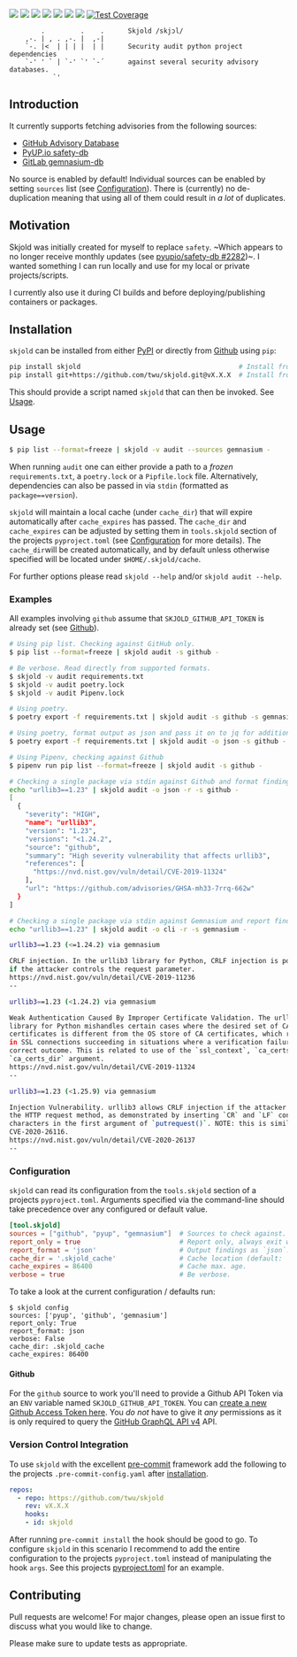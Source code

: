 ![](https://img.shields.io/pypi/v/skjold?color=black&label=PyPI&style=flat-square)
![](https://img.shields.io/github/workflow/status/twu/skjold/Python%20Package/master?color=black&label=Tests&style=flat-square)
![](https://img.shields.io/pypi/status/skjold?color=black&style=flat-square)
![](https://img.shields.io/pypi/pyversions/skjold?color=black&logo=python&logoColor=white&style=flat-square)
![](https://img.shields.io/pypi/l/skjold?color=black&label=License&style=flat-square)
![](https://img.shields.io/pypi/dm/skjold?color=black&label=Downloads&style=flat-square)
[![](https://api.codeclimate.com/v1/badges/9f756df1ff145e6004a7/maintainability)](https://codeclimate.com/github/twu/skjold/maintainability)
[![Test Coverage](https://api.codeclimate.com/v1/badges/9f756df1ff145e6004a7/test_coverage)](https://codeclimate.com/github/twu/skjold/test_coverage)

```
        .         .    .      Skjold /skjɔl/
    ,-. | , . ,-. |  ,-|
    `-. |<  | | | |  | |      Security audit python project dependencies
    `-' ' ` | `-' `' `-´      against several security advisory databases.
           `'
```

## Introduction
It currently supports fetching advisories from the following sources:

- [GitHub Advisory Database](https://github.com/advisories)
- [PyUP.io safety-db](https://github.com/pyupio/safety-db)
- [GitLab gemnasium-db](https://gitlab.com/gitlab-org/security-products/gemnasium-db)

No source is enabled by default! Individual sources can be enabled by setting `sources` list (see [Configuration](#configuration)). There is (currently) no de-duplication meaning that using all of them could result in _a lot_ of duplicates.

## Motivation
Skjold was initially created for myself to replace `safety`. ~Which appears to no longer receive monthly updates (see [pyupio/safety-db #2282](https://github.com/pyupio/safety-db/issues/2282))~. I wanted something I can run locally and use for my local or private projects/scripts.

I currently also use it during CI builds and before deploying/publishing containers or packages.

## Installation
`skjold` can be installed from either [PyPI](https://pypi.org/project/skjold/) or directly from [Github](https://github.com/twu/skjold) using `pip`:

```sh
pip install skjold                                        # Install from PyPI
pip install git+https://github.com/twu/skjold.git@vX.X.X  # Install from Github
```

This should provide a script named `skjold` that can then be invoked. See [Usage](#usage).

## Usage
```sh
$ pip list --format=freeze | skjold -v audit --sources gemnasium -
```

When running `audit` one can either provide a path to a _frozen_ `requirements.txt`, a `poetry.lock` or a `Pipfile.lock` file. Alternatively, dependencies can also be passed in via `stdin`  (formatted as `package==version`).

`skjold` will maintain a local cache (under `cache_dir`) that will expire automatically after `cache_expires` has passed. The `cache_dir` and `cache_expires` can be adjusted by setting them in  `tools.skjold` section of the projects `pyproject.toml` (see [Configuration](#configuration) for more details). The `cache_dir`will be created automatically, and by default unless otherwise specified will be located under `$HOME/.skjold/cache`.

For further options please read `skjold --help` and/or `skjold audit --help`.

### Examples

All examples involving `github` assume that `SKJOLD_GITHUB_API_TOKEN` is already set (see [Github](#github)).

```sh
# Using pip list. Checking against GitHub only.
$ pip list --format=freeze | skjold audit -s github -

# Be verbose. Read directly from supported formats.
$ skjold -v audit requirements.txt
$ skjold -v audit poetry.lock
$ skjold -v audit Pipenv.lock

# Using poetry.
$ poetry export -f requirements.txt | skjold audit -s github -s gemnasium -s pyup -

# Using poetry, format output as json and pass it on to jq for additional filtering.
$ poetry export -f requirements.txt | skjold audit -o json -s github - | jq '.[0]'

# Using Pipenv, checking against Github
$ pipenv run pip list --format=freeze | skjold audit -s github -

# Checking a single package via stdin against Github and format findings as json.
echo "urllib3==1.23" | skjold audit -o json -r -s github -
[
  {
    "severity": "HIGH",
    "name": "urllib3",
    "version": "1.23",
    "versions": "<1.24.2",
    "source": "github",
    "summary": "High severity vulnerability that affects urllib3",
    "references": [
      "https://nvd.nist.gov/vuln/detail/CVE-2019-11324"
    ],
    "url": "https://github.com/advisories/GHSA-mh33-7rrq-662w"
  }
]

# Checking a single package via stdin against Gemnasium and report findings (`-o cli`).
echo "urllib3==1.23" | skjold audit -o cli -r -s gemnasium -

urllib3==1.23 (<=1.24.2) via gemnasium

CRLF injection. In the urllib3 library for Python, CRLF injection is possible
if the attacker controls the request parameter.
https://nvd.nist.gov/vuln/detail/CVE-2019-11236
--

urllib3==1.23 (<1.24.2) via gemnasium

Weak Authentication Caused By Improper Certificate Validation. The urllib3
library for Python mishandles certain cases where the desired set of CA
certificates is different from the OS store of CA certificates, which results
in SSL connections succeeding in situations where a verification failure is the
correct outcome. This is related to use of the `ssl_context`, `ca_certs`, or
`ca_certs_dir` argument.
https://nvd.nist.gov/vuln/detail/CVE-2019-11324
--

urllib3==1.23 (<1.25.9) via gemnasium

Injection Vulnerability. urllib3 allows CRLF injection if the attacker controls
the HTTP request method, as demonstrated by inserting `CR` and `LF` control
characters in the first argument of `putrequest()`. NOTE: this is similar to
CVE-2020-26116.
https://nvd.nist.gov/vuln/detail/CVE-2020-26137
--
```

### Configuration

`skjold` can read its configuration from the `tools.skjold` section of a projects  `pyproject.toml`. Arguments specified via the command-line should take precedence over any configured or default value.

```toml
[tool.skjold]
sources = ["github", "pyup", "gemnasium"]  # Sources to check against.
report_only = true                         # Report only, always exit with zero.
report_format = 'json'                     # Output findings as `json`. Default is 'cli'.
cache_dir = '.skjold_cache'                # Cache location (default: `~/.skjold/cache`).
cache_expires = 86400                      # Cache max. age.
verbose = true                             # Be verbose.
```

To take a look at the current configuration / defaults run:
```shell
$ skjold config
sources: ['pyup', 'github', 'gemnasium']
report_only: True
report_format: json
verbose: False
cache_dir: .skjold_cache
cache_expires: 86400
```

#### Github

For the `github` source to work you'll need to provide a Github API Token via an `ENV` variable named `SKJOLD_GITHUB_API_TOKEN`. You can [create a new Github Access Token here](https://github.com/settings/tokens). You *do not* have to give it *any* permissions as it is only required to query the [GitHub GraphQL API v4](https://developer.github.com/v4/) API.

### Version Control Integration
To use `skjold` with the excellent [pre-commit](https://pre-commit.com/) framework add the following to the projects `.pre-commit-config.yaml` after [installation](https://pre-commit.com/#install).

```yaml
repos:
  - repo: https://github.com/twu/skjold
    rev: vX.X.X
    hooks:
    - id: skjold
```

After running `pre-commit install` the hook should be good to go. To configure `skjold` in this scenario I recommend to add the entire configuration to the projects `pyproject.toml` instead of manipulating the hook `args`. See this projects [pyproject.toml](./pyproject.toml) for an example.

## Contributing
Pull requests are welcome! For major changes, please open an issue first to discuss what you would like to change.

Please make sure to update tests as appropriate.

